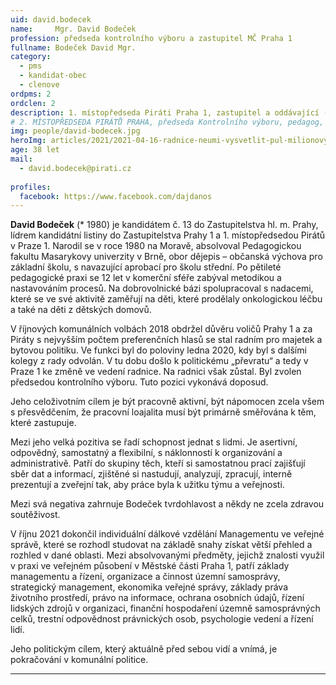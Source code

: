 ```yaml
---
uid: david.bodecek
name:     Mgr. David Bodeček
profession: předseda kontrolního výboru a zastupitel MČ Praha 1
fullname: Bodeček David Mgr.
category:
  - pms
  - kandidat-obec
  - clenove
ordpms: 2
ordclen: 2
description: 1. místopředseda Piráti Praha 1, zastupitel a oddávající (Praha 1), předseda kontrolního výboru (Praha 1), člen komise obecního majetku (Praha 1), člen komise obchodu a služeb (Praha 1), pedagog a procesní analytik, 
# 2. MÍSTOPŘEDSEDA PIRÁTŮ PRAHA, předseda Kontrolního výboru, pedagog, metodik, procesní analytik, Procesní analytik
img: people/david-bodecek.jpg
heroImg: articles/2021/2021-04-16-radnice-neumi-vysvetlit-pul-milionovy-pro-valentu.jpg
age: 38 let
mail:
  - david.bodecek@pirati.cz
 
profiles:
  facebook: https://www.facebook.com/dajdanos
---
```


**David Bodeček** (* 1980) je kandidátem č. 13 do Zastupitelstva hl. m. Prahy, lídrem kandidátní listiny do Zastupitelstva Prahy 1 a 1. místopředsedou Pirátů v Praze 1. Narodil se v roce 1980 na Moravě, absolvoval Pedagogickou fakultu Masarykovy univerzity v Brně, obor dějepis – občanská výchova pro základní školu, s navazující aprobací pro školu střední. Po pětileté pedagogické praxi se 12 let v komerční sféře zabýval metodikou a nastavováním procesů. Na dobrovolnické bázi spolupracoval s nadacemi, které se ve své aktivitě zaměřují na děti, které prodělaly onkologickou léčbu a také na děti z dětských domovů.

V říjnových komunálních volbách 2018 obdržel důvěru voličů Prahy 1 a za Piráty s nejvyšším počtem preferenčních hlasů se stal radním pro majetek a bytovou politiku. Ve funkci byl do poloviny ledna 2020, kdy byl s dalšími kolegy z rady odvolán. V tu dobu došlo k politickému „převratu“ a tedy v Praze 1 ke změně ve vedení radnice. Na radnici však zůstal. Byl zvolen předsedou kontrolního výboru. Tuto pozici vykonává doposud.

Jeho celoživotním cílem je být pracovně aktivní, být nápomocen zcela všem s přesvědčením, že pracovní loajalita musí být primárně směřována k těm, které zastupuje.

Mezi jeho velká pozitiva se řadí schopnost jednat s lidmi. Je asertivní, odpovědný, samostatný a flexibilní, s náklonností k organizování a administrativě. Patří do skupiny těch, kteří si samostatnou prací zajišťují sběr dat a informací, zjištěné si nastudují, analyzují, zpracují, interně prezentují a zveřejní tak, aby práce byla k užitku týmu a veřejnosti.

Mezi svá negativa zahrnuje Bodeček tvrdohlavost a někdy ne zcela zdravou soutěživost.

V říjnu 2021 dokončil individuální dálkové vzdělání Managementu ve veřejné správě, které se rozhodl studovat na základě snahy získat větší přehled a rozhled v dané oblasti. Mezi absolvovanými předměty, jejichž znalosti využil v praxi ve veřejném působení v Městské části Praha 1, patří základy managementu a řízení, organizace a činnost územní samosprávy, strategický management, ekonomika veřejné správy, základy práva životního prostředí, právo na informace, ochrana osobních údajů, řízení lidských zdrojů v organizaci, finanční hospodaření územně samosprávných celků, trestní odpovědnost právnických osob, psychologie vedení a řízení lidí.

Jeho politickým cílem, který aktuálně před sebou vidí a vnímá, je pokračování v komunální politice.

---
